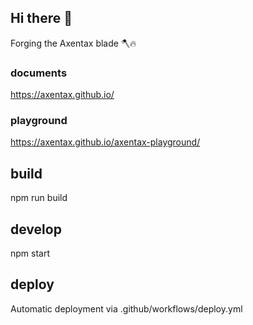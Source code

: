 ## Hi there 👋

Forging the Axentax blade 🪓🔥

### documents
https://axentax.github.io/

### playground
https://axentax.github.io/axentax-playground/

<!--
**axentax/axentax** is a ✨ _special_ ✨ repository because its `README.md` (this file) appears on your GitHub profile.

Here are some ideas to get you started:

- 🔭 I’m currently working on ...
- 🌱 I’m currently learning ...
- 👯 I’m looking to collaborate on ...
- 🤔 I’m looking for help with ...
- 💬 Ask me about ...
- 📫 How to reach me: ...
- 😄 Pronouns: ...
- ⚡ Fun fact: ...
-->

## build

npm run build

## develop

npm start

## deploy

Automatic deployment via .github/workflows/deploy.yml
